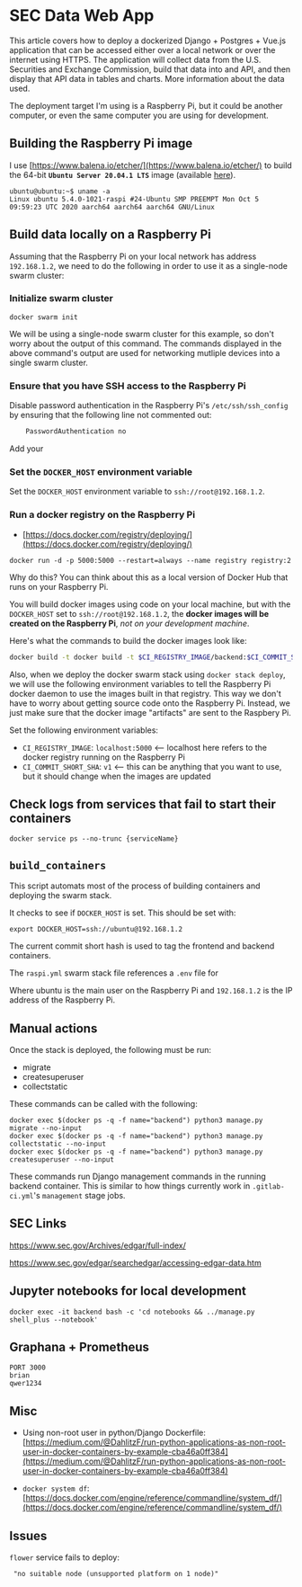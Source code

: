 # SEC Data Web App

This article covers how to deploy a dockerized Django + Postgres + Vue.js application that can be accessed either over a local network or over the internet using HTTPS. The application will collect data from the U.S. Securities and Exchange Commission, build that data into and API, and then display that API data in tables and charts. More information about the data used.

The deployment target I'm using is a Raspberry Pi, but it could be another computer, or even the same computer you are using for development.

## Building the Raspberry Pi image

I use [https://www.balena.io/etcher/](https://www.balena.io/etcher/) to build the 64-bit **`Ubuntu Server 20.04.1 LTS`** image (available [here](https://ubuntu.com/download/raspberry-pi)).

```
ubuntu@ubuntu:~$ uname -a
Linux ubuntu 5.4.0-1021-raspi #24-Ubuntu SMP PREEMPT Mon Oct 5 09:59:23 UTC 2020 aarch64 aarch64 aarch64 GNU/Linux
```

## Build data locally on a Raspberry Pi

Assuming that the Raspberry Pi on your local network has address `192.168.1.2`, we need to do the following in order to use it as a single-node swarm cluster:

### Initialize swarm cluster

```
docker swarm init
```

We will be using a single-node swarm cluster for this example, so don't worry about the output of this command. The commands displayed in the above command's output are used for networking mutliple devices into a single swarm cluster.

### Ensure that you have SSH access to the Raspberry Pi

Disable password authentication in the Raspberry Pi's `/etc/ssh/ssh_config` by ensuring that the following line not commented out:

```sh
    PasswordAuthentication no
```

Add your

### Set the `DOCKER_HOST` environment variable

Set the `DOCKER_HOST` environment variable to `ssh://root@192.168.1.2`.

### Run a docker registry on the Raspberry Pi

- [https://docs.docker.com/registry/deploying/](https://docs.docker.com/registry/deploying/)

```
docker run -d -p 5000:5000 --restart=always --name registry registry:2
```

Why do this? You can think about this as a local version of Docker Hub that runs on your Raspberry Pi.

You will build docker images using code on your local machine, but with the `DOCKER_HOST` set to `ssh://root@192.168.1.2`, the **docker images will be created on the Raspberry Pi**, _not on your development machine_.

Here's what the commands to build the docker images look like:

```sh
docker build -t docker build -t $CI_REGISTRY_IMAGE/backend:$CI_COMMIT_SHORT_SHA -f backend/docker/Dockerfile.prod ./backend/
```

Also, when we deploy the docker swarm stack using `docker stack deploy`, we will use the following environment variables to tell the Raspberry Pi docker daemon to use the images built in that registry. This way we don't have to worry about getting source code onto the Raspberry Pi. Instead, we just make sure that the docker image "artifacts" are sent to the Raspbery Pi.

Set the following environment variables:

- `CI_REGISTRY_IMAGE`: `localhost:5000` <-- localhost here refers to the docker registry running on the Raspberry Pi
- `CI_COMMIT_SHORT_SHA`: `v1` <-- this can be anything that you want to use, but it should change when the images are updated

## Check logs from services that fail to start their containers

```
docker service ps --no-trunc {serviceName}
```

## `build_containers`

This script automats most of the process of building containers and deploying the swarm stack.

It checks to see if `DOCKER_HOST` is set. This should be set with:

```
export DOCKER_HOST=ssh://ubuntu@192.168.1.2
```

The current commit short hash is used to tag the frontend and backend containers.

The `raspi.yml` swarm stack file references a `.env` file for

Where ubuntu is the main user on the Raspberry Pi and `192.168.1.2` is the IP address of the Raspberry Pi.

## Manual actions

Once the stack is deployed, the following must be run:

- migrate
- createsuperuser
- collectstatic

These commands can be called with the following:

```
docker exec $(docker ps -q -f name="backend") python3 manage.py migrate --no-input
docker exec $(docker ps -q -f name="backend") python3 manage.py collectstatic --no-input
docker exec $(docker ps -q -f name="backend") python3 manage.py createsuperuser --no-input
```

These commands run Django management commands in the running backend container. This is similar to how things currently work in `.gitlab-ci.yml`'s `management` stage jobs.

## SEC Links

https://www.sec.gov/Archives/edgar/full-index/

https://www.sec.gov/edgar/searchedgar/accessing-edgar-data.htm

## Jupyter notebooks for local development

```
docker exec -it backend bash -c 'cd notebooks && ../manage.py shell_plus --notebook'
```

## Graphana + Prometheus

```
PORT 3000
brian
qwer1234
```

## Misc

- Using non-root user in python/Django Dockerfile: [https://medium.com/@DahlitzF/run-python-applications-as-non-root-user-in-docker-containers-by-example-cba46a0ff384](https://medium.com/@DahlitzF/run-python-applications-as-non-root-user-in-docker-containers-by-example-cba46a0ff384)

- `docker system df`: [https://docs.docker.com/engine/reference/commandline/system_df/](https://docs.docker.com/engine/reference/commandline/system_df/)


## Issues

`flower` service fails to deploy:

```
 "no suitable node (unsupported platform on 1 node)"
```